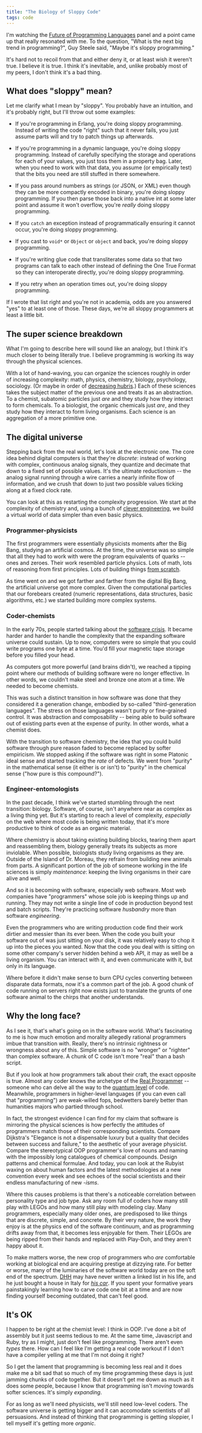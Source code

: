 ```yaml
---
title: "The Biology of Sloppy Code"
tags: code
---
```


I'm watching the [Future of Programming Languages][] panel and a point came up
that really resonated with me. To the question, "What is the next big trend in
programming?", Guy Steele said, "Maybe it's sloppy programming."

[future of programming languages]: http://www.infoq.com/presentations/Future-of-Programming-Languages

It's hard not to recoil from that and either deny it, or at least wish it
weren't true. I believe it is true. I think it's inevitable, and, unlike
probably most of my peers, I don't think it's a bad thing.

## What does "sloppy" mean?

Let me clarify what I mean by "sloppy". You probably have an intuition, and it's
probably right, but I'll throw out some examples:

*   If you're programming in Erlang, you're doing sloppy programming. Instead of
    writing the code "right" such that it never fails, you just assume parts
    will and try to patch things up afterwards.

*   If you're programming in a dynamic language, you're doing sloppy
    programming. Instead of carefully specifying the storage and operations for
    each of your values, you just toss them in a property bag. Later, when you
    need to work with that data, you assume (or empirically test) that the bits
    you need are still stuffed in there somewhere.

*   If you pass around numbers as strings (or JSON, or XML) even though they can
    be more compactly encoded in binary, you're doing sloppy programming. If you
    then parse those back into a native int at some later point and assume it
    won't overflow, you're *really* doing sloppy programming.

*   If you `catch` an exception instead of programmatically ensuring it cannot
    occur, you're doing sloppy programming.

*   If you cast to `void*` or `Object` or `object` and back, you're doing sloppy
    programming.

*   If you're writing glue code that transliterates some data so that two
    programs can talk to each other instead of defining the One True Format so
    they can interoperate directly, you're doing sloppy programming.

*   If you retry when an operation times out, you're doing sloppy programming.

If I wrote that list right and you're not in academia, odds are you answered
"yes" to at least one of those. These days, we're all sloppy programmers at
least a little bit.

## The super science breakdown

What I'm going to describe here will sound like an analogy, but I think it's
much closer to being literally true. I believe programming is working its way
through the physical sciences.

With a lot of hand-waving, you can organize the sciences roughly in order of
increasing complexity: math, physics, chemistry, biology, psychology, sociology.
(Or maybe in order of [decreasing hubris][hubris].) Each of these sciences takes
the subject matter of the previous one and treats it as an abstraction. To a
chemist, subatomic particles just *are* and they study how they interact to form
chemicals. To a biologist, the organic chemicals just *are*, and they study how
they interact to form living organisms. Each science is an aggregation of a more
primitive one.

[hubris]: http://xkcd.com/435/

## The digital universe

Stepping back from the real world, let's look at the electronic one. The core
idea behind digital computers is that they're *discrete*: instead of working
with complex, continuous analog signals, they quantize and decimate that down to
a fixed set of possible values. It's the ultimate reductionism -- the analog
signal running through a wire carries a nearly infinite flow of information, and
we crush that down to just two possible values ticking along at a fixed clock
rate.

You can look at this as restarting the complexity progression. We start at the
complexity of chemistry and, using a bunch of [clever engineering][gate], we
build a virtual world of data simpler than even basic physics.

[gate]: https://en.wikipedia.org/wiki/Logic_gate

### Programmer-physicists

The first programmers were essentially physicists moments after the Big Bang,
studying an artificial cosmos. At the time, the universe was so simple that all
they had to work with were the program equivalents of quarks -- ones and zeroes.
Their work resembled particle physics. Lots of math, lots of reasoning from
first principles. Lots of building things [from scratch][].

[from scratch]: http://www.youtube.com/watch?v=7s664NsLeFM

As time went on and we got farther and farther from the digital Big Bang, the
artificial universe got more complex. Given the computational particles that our
forebears created (numeric representations, data structures, basic algorithms,
etc.) we started building more complex systems.

### Coder-chemists

In the early 70s, people started talking about the [software crisis][]. It
became harder and harder to handle the complexity that the expanding software
universe could sustain. Up to now, computers were so simple that you could write
programs one byte at a time. You'd fill your magnetic tape storage before you
filled your head.

[software crisis]: http://en.wikipedia.org/wiki/Software_crisis

As computers got more powerful (and brains didn't), we reached a tipping point
where our methods of building software were no longer effective. In other
words, we couldn't make steel and bronze one atom at a time. We needed to
become chemists.

This was such a distinct transition in how software was done that they
considered it a generation change, embodied by so-called "third-generation
languages". The stress on those languages wasn't purity or fine-grained control.
It was abstraction and composability -- being able to build software out of
existing parts even at the expense of purity. In other words, what a chemist
does.

With the transition to software chemistry, the idea that you could build
software through pure reason faded to become replaced by softer empiricism. We
stopped asking if the software was right in some Platonic ideal sense and
started tracking the *rate* of defects. We went from "purity" in the
mathematical sense (it either is or isn't) to "purity" in the chemical sense
("how pure is this compound?").

### Engineer-entomologists

In the past decade, I think we've started stumbling through the next transition:
biology. Software, of course, isn't anywhere near as complex as a living thing
yet. But it's starting to reach a level of complexity, *especially* on the web
where most code is being written today, that it's more productive to think of
code as an organic material.

Where chemistry is about taking existing building blocks, tearing them apart and
reassembling them, biology generally treats its subjects as more inviolable.
When possible, biologists study living organisms as they are. Outside of the
Island of Dr. Moreau, they refrain from building new animals from parts. A
significant portion of the job of someone working in the life sciences is simply
*maintenance*: keeping the living organisms in their care alive and well.

And so it is becoming with software, especially web software. Most web
companies have "programmers" whose sole job is keeping things up and running.
They may not write a single line of code in production beyond test and batch
scripts. They're practicing software *husbandry* more than software
*engineering*.

Even the programmers who are writing production code find their work dirtier and
messier than its ever been. When the code you built your software out of was
just sitting on your disk, it was relatively easy to chop it up into the pieces
you wanted. Now that the code you deal with is sitting on some other company's
server hidden behind a web API, it may as well be a living organism. You can
interact with it, and even communicate with it, but only in its language.

Where before it didn't make sense to burn CPU cycles converting between
disparate data formats, now it's a common part of the job. A good chunk of code
running on servers right now exists just to translate the grunts of one software
animal to the chirps that another understands.

## Why the long face?

As I see it, that's what's going on in the software world. What's fascinating to
me is how much emotion and morality allegedly rational programmers imbue that
transition with. Really, there's no intrinsic rightness or wrongness about any
of this. Simple software is no "wronger" or "righter" than complex software. A
chunk of C code isn't more "real" than a bash script.

But if you look at how programmers talk about their craft, the exact opposite is
true. Almost any coder knows the archetype of the [Real Programmer][] -- someone
who can delve all the way to the [quantum level][] of code. Meanwhile,
programmers in higher-level languages (if you can even call that "programming")
are weak-willed fops, bedwetters barely better than humanities majors who
partied through school.

[real programmer]: http://en.wikipedia.org/wiki/Real_Programmer
[quantum level]: http://www.pbm.com/~lindahl/mel.html

In fact, the strongest evidence I can find for my claim that software is
mirroring the physical sciences is how perfectly the attitudes of programmers
match those of their corresponding scientists. Compare Dijkstra's "Elegance is
not a dispensable luxury but a quality that decides between success and
failure," to the aesthetic of your average physicist. Compare the stereotypical
OOP programmer's love of nouns and naming with the impossibly long catalogues of
chemical compounds. Design patterns and chemical formulae. And today, you can
look at the Rubyist waxing on about human factors and the latest methodologies
at a new convention every week and see echoes of the social scientists and their
endless manufacturing of new *-isms*.

Where this causes problems is that there's a noticeable correlation between
personality type and job type. Ask any room full of coders how many still play
with LEGOs and how many still play with modeling clay. Many programmers,
especially many older ones, are predisposed to like things that are discrete,
simple, and concrete. By their very nature, the work they enjoy is at the
physics end of the software continuum, and as programming drifts away from that,
it becomes less enjoyable for them. Their LEGOs are being ripped from their
hands and replaced with Play-Doh, and they aren't happy about it.

To make matters worse, the new crop of programmers who *are* comfortable working
at biological end are acquiring prestige at dizzying rate. For better or worse,
many of the luminaries of the software world today are on the soft end of the
spectrum. [DHH][] may have never written a linked list in his life, and he just
bought a house in Italy for *[his car][car]*. If you spent your formative years
painstakingly learning how to carve code one bit at a time and are now finding
yourself becoming outdated, that can't feel good.

[dhh]: http://en.wikipedia.org/wiki/David_Heinemeier_Hansson
[car]: http://www.autoblog.com/2010/09/07/pagani-zonda-hh-commissioner-revealed-as-30-year-old-chicago-sof/

## It's OK

I happen to be right at the chemist level: I think in OOP. I've done a bit of
assembly but it just seems tedious to me. At the same time, Javascript and Ruby,
try as I might, just don't feel like programming. There aren't even *types*
there. How can I feel like I'm getting a real code workout if I don't have a
compiler yelling at me that I'm not doing it right?

So I get the lament that programming is becoming less real and it does make me a
bit sad that so much of my time programming these days is just jamming chunks of
code together. But it doesn't get me down as much as it does some people,
because I know that programming isn't *moving* towards softer sciences. It's
simply *expanding*.

For as long as we'll need physicists, we'll still need low-level coders. The
software universe is getting bigger and it can accomodate scientists of all
persuasions. And instead of thinking that programming is getting sloppier, I
tell myself it's getting more *organic*.
